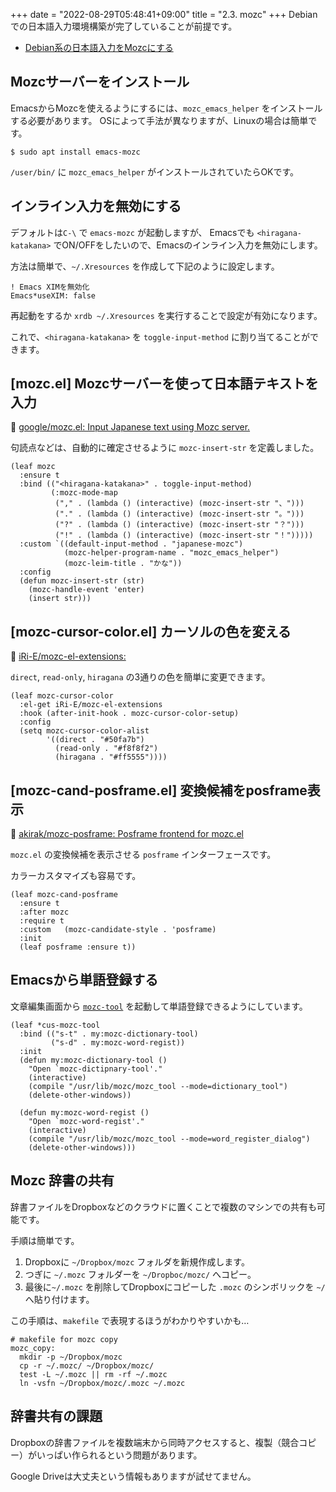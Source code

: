 +++
date = "2022-08-29T05:48:41+09:00"
title = "2.3. mozc"
+++
Debianでの日本語入力環境構築が完了していることが前提です。
* [Debian系の日本語入力をMozcにする](https://cloud-work.net/linux/fcitx-mozc/) 


## Mozcサーバーをインストール
EmacsからMozcを使えるようにするには、`mozc_emacs_helper` をインストールする必要があります。
OSによって手法が異なりますが、Linuxの場合は簡単です。

```shellsession
$ sudo apt install emacs-mozc
```
`/user/bin/` に `mozc_emacs_helper` がインストールされていたらOKです。 

## インライン入力を無効にする
デフォルトは`C-\` で `emacs-mozc` が起動しますが、
Emacsでも `<hiragana-katakana>` でON/OFFをしたいので、Emacsのインライン入力を無効にします。

方法は簡単で、`~/.Xresources` を作成して下記のように設定します。

```shellsession
! Emacs XIMを無効化
Emacs*useXIM: false
```
再起動をするか `xrdb ~/.Xresources` を実行することで設定が有効になります。

これで、`<hiragana-katakana>` を `toggle-input-method` に割り当てることができます。

## [mozc.el] Mozcサーバーを使って日本語テキストを入力
🔗 [google/mozc.el: Input Japanese text using Mozc server.](https://github.com/google/mozc/blob/master/src/unix/emacs/mozc.el)

句読点などは、自動的に確定させるように `mozc-insert-str` を定義しました。

```elisp
(leaf mozc
  :ensure t
  :bind (("<hiragana-katakana>" . toggle-input-method)
		 (:mozc-mode-map
		  ("," . (lambda () (interactive) (mozc-insert-str "、")))
		  ("." . (lambda () (interactive) (mozc-insert-str "。")))
		  ("?" . (lambda () (interactive) (mozc-insert-str "？")))
		  ("!" . (lambda () (interactive) (mozc-insert-str "！")))))
  :custom `((default-input-method . "japanese-mozc")
			(mozc-helper-program-name . "mozc_emacs_helper")
			(mozc-leim-title . "かな"))
  :config
  (defun mozc-insert-str (str)
	(mozc-handle-event 'enter)
	(insert str)))
```

## [mozc-cursor-color.el] カーソルの色を変える
🔗 [iRi-E/mozc-el-extensions: ](https://github.com/iRi-E/mozc-el-extensions) 

`direct`, `read-only`, `hiragana` の3通りの色を簡単に変更できます。
```elisp
(leaf mozc-cursor-color
  :el-get iRi-E/mozc-el-extensions
  :hook (after-init-hook . mozc-cursor-color-setup)
  :config
  (setq mozc-cursor-color-alist
        '((direct . "#50fa7b")
          (read-only . "#f8f8f2")
          (hiragana . "#ff5555"))))
```

## [mozc-cand-posframe.el] 変換候補をposframe表示 
🔗 [akirak/mozc-posframe: Posframe frontend for mozc.el](https://github.com/akirak/mozc-posframe) 

`mozc.el` の変換候補を表示させる `posframe` インターフェースです。

カラーカスタマイズも容易です。

```elisp
(leaf mozc-cand-posframe
  :ensure t
  :after mozc
  :require t
  :custom	(mozc-candidate-style . 'posframe)
  :init
  (leaf posframe :ensure t))
```

## Emacsから単語登録する
文章編集画面から [`mozc-tool`](https://www.mk-mode.com/blog/2017/06/27/linux-mozc-tool-command/) を起動して単語登録できるようにしています。

```elisp
(leaf *cus-mozc-tool
  :bind (("s-t" . my:mozc-dictionary-tool)
		 ("s-d" . my:mozc-word-regist))
  :init
  (defun my:mozc-dictionary-tool ()
	"Open `mozc-dictipnary-tool'."
	(interactive)
	(compile "/usr/lib/mozc/mozc_tool --mode=dictionary_tool")
	(delete-other-windows))

  (defun my:mozc-word-regist ()
	"Open `mozc-word-regist'."
	(interactive)
	(compile "/usr/lib/mozc/mozc_tool --mode=word_register_dialog")
	(delete-other-windows)))
```

## Mozc 辞書の共有
辞書ファイルをDropboxなどのクラウドに置くことで複数のマシンでの共有も可能です。

手順は簡単です。

1. Dropboxに `~/Dropbox/mozc` フォルダを新規作成します。
2. つぎに `~/.mozc` フォルダーを `~/Dropboc/mozc/` へコピー。
2. 最後に`~/.mozc` を削除してDropboxにコピーした `.mozc` のシンボリックを `~/` へ貼り付けます。

この手順は、`makefile` で表現するほうがわかりやすいかも…

```shellsession
# makefile for mozc copy 
mozc_copy:
  mkdir -p ~/Dropbox/mozc
  cp -r ~/.mozc/ ~/Dropbox/mozc/
  test -L ~/.mozc || rm -rf ~/.mozc
  ln -vsfn ~/Dropbox/mozc/.mozc ~/.mozc
```

## 辞書共有の課題
Dropboxの辞書ファイルを複数端末から同時アクセスすると、複製（競合コピー）がいっぱい作られるという問題があります。

Google Driveは大丈夫という情報もありますが試せてません。

